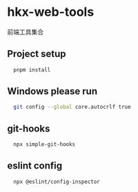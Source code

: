 # hkx-web-tools
前端工具集合

## Project setup

```bash
  pnpm install
```

## Windows please run

```bash
  git config --global core.autocrlf true
```

## git-hooks

```bash
  npx simple-git-hooks
```

## eslint config

```bash
  npx @eslint/config-inspector
```

